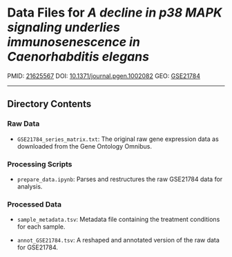 # Data Files for *A decline in p38 MAPK signaling underlies immunosenescence in Caenorhabditis elegans*

PMID: [21625567](http://www.ncbi.nlm.nih.gov/pubmed/21625567)
DOI: [10.1371/journal.pgen.1002082](http://dx.doi.org/10.1371/journal.pgen.1002082)
GEO: [GSE21784](http://www.ncbi.nlm.nih.gov/geo/query/acc.cgi?acc=GSE21784)

---

## Directory Contents

### Raw Data

- `GSE21784_series_matrix.txt`: The original raw gene expression data as downloaded from the Gene Ontology Omnibus.

### Processing Scripts

- `prepare_data.ipynb`: Parses and restructures the raw GSE21784 data for analysis.

### Processed Data

- `sample_metadata.tsv`: Metadata file containing the treatment conditions for each sample.

- `annot_GSE21784.tsv`: A reshaped and annotated version of the raw data for GSE21784.
